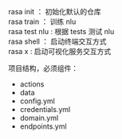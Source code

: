 rasa init ： 初始化默认的仓库  
rasa train ： 训练 nlu  
rasa test nlu : 根据 tests 测试 nlu  
rasa shell ： 启动终端交互方式  
rasa x : 启动可视化服务交互方式  

项目结构，必须组件：  
- actions
- data
- config.yml
- credentials.yml
- domain.yml
- endpoints.yml
